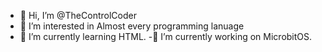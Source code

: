 - 👋 Hi, I’m @TheControlCoder
- 👀 I’m interested in Almost every programming lanuage
- 🌱 I’m currently learning HTML.
-🌱 I’m currently working on MicrobitOS.

